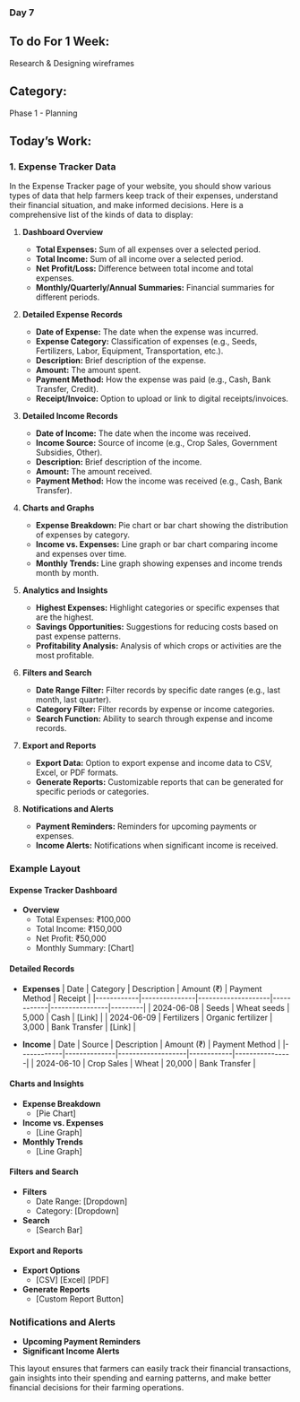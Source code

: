 ### Day 7

## To do For 1 Week:
Research & Designing wireframes

## Category: 
Phase 1 - Planning

## Today’s Work:

### 1. Expense Tracker Data

In the Expense Tracker page of your website, you should show various types of data that help farmers keep track of their expenses, understand their financial situation, and make informed decisions. Here is a comprehensive list of the kinds of data to display:

1. **Dashboard Overview**
   - **Total Expenses:** Sum of all expenses over a selected period.
   - **Total Income:** Sum of all income over a selected period.
   - **Net Profit/Loss:** Difference between total income and total expenses.
   - **Monthly/Quarterly/Annual Summaries:** Financial summaries for different periods.

2. **Detailed Expense Records**
   - **Date of Expense:** The date when the expense was incurred.
   - **Expense Category:** Classification of expenses (e.g., Seeds, Fertilizers, Labor, Equipment, Transportation, etc.).
   - **Description:** Brief description of the expense.
   - **Amount:** The amount spent.
   - **Payment Method:** How the expense was paid (e.g., Cash, Bank Transfer, Credit).
   - **Receipt/Invoice:** Option to upload or link to digital receipts/invoices.

3. **Detailed Income Records**
   - **Date of Income:** The date when the income was received.
   - **Income Source:** Source of income (e.g., Crop Sales, Government Subsidies, Other).
   - **Description:** Brief description of the income.
   - **Amount:** The amount received.
   - **Payment Method:** How the income was received (e.g., Cash, Bank Transfer).

4. **Charts and Graphs**
   - **Expense Breakdown:** Pie chart or bar chart showing the distribution of expenses by category.
   - **Income vs. Expenses:** Line graph or bar chart comparing income and expenses over time.
   - **Monthly Trends:** Line graph showing expenses and income trends month by month.

5. **Analytics and Insights**
   - **Highest Expenses:** Highlight categories or specific expenses that are the highest.
   - **Savings Opportunities:** Suggestions for reducing costs based on past expense patterns.
   - **Profitability Analysis:** Analysis of which crops or activities are the most profitable.

6. **Filters and Search**
   - **Date Range Filter:** Filter records by specific date ranges (e.g., last month, last quarter).
   - **Category Filter:** Filter records by expense or income categories.
   - **Search Function:** Ability to search through expense and income records.

7. **Export and Reports**
   - **Export Data:** Option to export expense and income data to CSV, Excel, or PDF formats.
   - **Generate Reports:** Customizable reports that can be generated for specific periods or categories.

8. **Notifications and Alerts**
   - **Payment Reminders:** Reminders for upcoming payments or expenses.
   - **Income Alerts:** Notifications when significant income is received.

### Example Layout

#### Expense Tracker Dashboard
- **Overview**
  - Total Expenses: ₹100,000
  - Total Income: ₹150,000
  - Net Profit: ₹50,000
  - Monthly Summary: [Chart]

#### Detailed Records
- **Expenses**
  | Date       | Category      | Description        | Amount (₹) | Payment Method | Receipt |
  |------------|---------------|--------------------|------------|----------------|---------|
  | 2024-06-08 | Seeds         | Wheat seeds        | 5,000      | Cash           | [Link]  |
  | 2024-06-09 | Fertilizers   | Organic fertilizer | 3,000      | Bank Transfer  | [Link]  |

- **Income**
  | Date       | Source       | Description       | Amount (₹) | Payment Method |
  |------------|--------------|-------------------|------------|----------------|
  | 2024-06-10 | Crop Sales   | Wheat             | 20,000     | Bank Transfer  |

#### Charts and Insights
- **Expense Breakdown**
  - [Pie Chart]
- **Income vs. Expenses**
  - [Line Graph]
- **Monthly Trends**
  - [Line Graph]

#### Filters and Search
- **Filters**
  - Date Range: [Dropdown]
  - Category: [Dropdown]
- **Search**
  - [Search Bar]

#### Export and Reports
- **Export Options**
  - [CSV] [Excel] [PDF]
- **Generate Reports**
  - [Custom Report Button]

### Notifications and Alerts
- **Upcoming Payment Reminders**
- **Significant Income Alerts**

This layout ensures that farmers can easily track their financial transactions, gain insights into their spending and earning patterns, and make better financial decisions for their farming operations.
